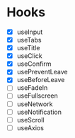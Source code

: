 # Hooks

- [X] useInput
- [X] useTabs
- [X] useTitle
- [X] useClick
- [X] useConfirm
- [X] usePreventLeave
- [X] useBeforeLeave
- [ ] useFadeIn
- [ ] useFullscreen
- [ ] useNetwork
- [ ] useNotification
- [ ] useScroll
- [ ] useAxios